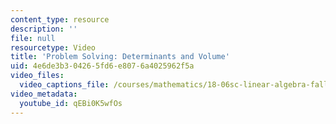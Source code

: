 ```yaml
---
content_type: resource
description: ''
file: null
resourcetype: Video
title: 'Problem Solving: Determinants and Volume'
uid: 4e6de3b3-0426-5fd6-e807-6a4025962f5a
video_files:
  video_captions_file: /courses/mathematics/18-06sc-linear-algebra-fall-2011/resource-index/problem-solving-determinants-and-volume/qEBi0K5wfOs.vtt
video_metadata:
  youtube_id: qEBi0K5wfOs
---
```

